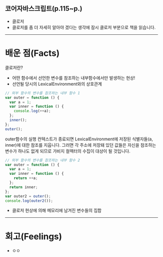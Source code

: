 ## 코어자바스크립트(p.115~p.)

- 클로저
- 클로저를 좀 더 자세히 알아야 겠다는 생각에 잠시 클로저 부분으로 책을 읽습니다.

---

# 배운 점(Facts)

클로저란?

- 어떤 함수에서 선언한 변수를 참조하는 내부함수에서만 발생하는 현상!
- 선언될 당시의 LexicalEnvironment와의 상호관계

```javascript
// 외부 함수의 변수를 참조하는 내부 함수 1
var outer = function () {
  var a = 1;
  var inner = function () {
    console.log(++a);
  };
  inner();
};
outer();
```

outer함수의 실행 컨텍스트가 종료되면 LexicalEnvironment에 저장된 식별자들(a, inner)에 대한 참조를 지웁니다. 그러면 각 주소에 저장돼 있던 값들은 자신을 참조하는 변수가 하나도 없게 되므로 가비지 컬렉터의 수집이 대상이 될 것입니다.

```javascript
// 외부 함수의 변수를 참조하는 내부 함수 2
var outer = function () {
  var a = 1;
  var inner = function () {
    return ++a;
  };
  return inner;
};
var outer2 = outer();
console.log(outer2());
```

- 클로저 현상에 의해 메모리에 남겨진 변수들의 집합

---

# 회고(Feelings)

- ㅇㅇ
